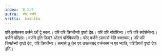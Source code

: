 ```yaml
---
index:  8.1.5
sutra:  परेर् वर्जने
vritti:  kashika 
---
```


परि इत्येतस्य वर्जने ऽर्थे द्वे भवतः। परि परि त्रिगर्तेभ्यो वृष्टो देवः। परि परि सौवीरेभ्यः। परि परि सर्वसेनेभ्यः। वर्जनें परिहारः। वर्जने इति किम्? ओदनं परिषिञ्चति। परेर् वर्जने ऽसमासे वेति वक्तव्यम्। परि परि त्रिगर्तेभ्यो वृष्टो देवः, परि त्रिगर्तेभ्यः। समासे तु तेन एव उक्तत्वाद् वर्जनस्य न एव भवति, परित्रिगर्तं वृष्टो देवः इति।

